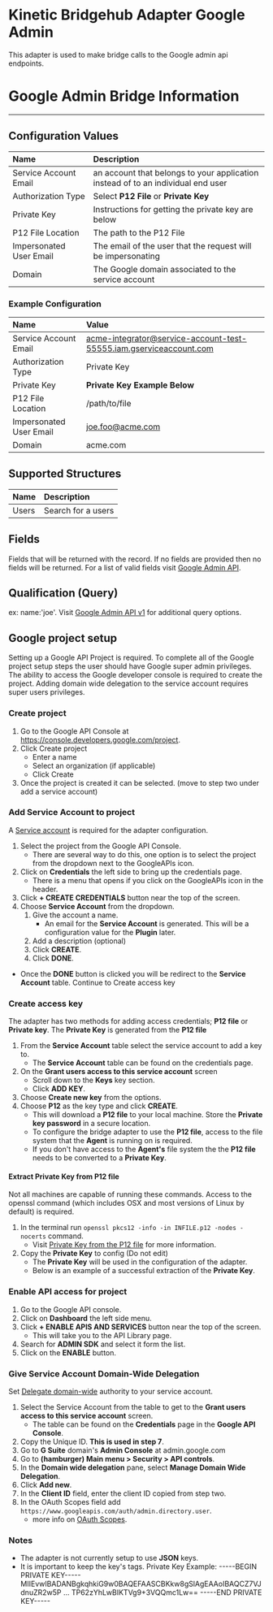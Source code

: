 # Kinetic Bridgehub Adapter Google Admin
This adapter is used to make bridge calls to the Google admin api endpoints.

# Google Admin Bridge Information
---
## Configuration Values
| Name                      | Description |
| :------------------------ | :------------------------- |
| Service Account Email     | an account that belongs to your application instead of to an individual end user |
| Authorization Type        | Select __P12 File__ or __Private Key__ |
| Private Key               | Instructions for getting the private key are below |
| P12 File Location         | The path to the P12 File |
| Impersonated User Email   | The email of the user that the request will be impersonating |
| Domain                    | The Google domain associated to the service account |

### Example Configuration
| Name                      | Value |
| :------------------------ | :------------------------- |
| Service Account Email     | acme-integrator@service-account-test-55555.iam.gserviceaccount.com |
| Authorization Type        | Private Key |
| Private Key               | **Private Key Example Below** |
| P12 File Location         | /path/to/file |
| Impersonated User Email   | joe.foo@acme.com |
| Domain                    | acme.com |

## Supported Structures
| Name                      | Description |
| :------------------------ | :------------------------- |
| Users                     | Search for a users |

## Fields
Fields that will be returned with the record.  If no fields are provided then no fields will be returned. For a list of valid fields visit [Google Admin API](https://developers.google.com/admin-sdk/directory/v1/guides/search-users#fields).

## Qualification (Query)
ex: name:'joe'.  Visit [Google Admin API v1](https://developers.google.com/admin-sdk/directory/v1/guides/search-users#examples) for additional query options.

## Google project setup
Setting up a Google API Project is required. To complete all of the Google project setup steps the user should have Google super admin privileges.  The ability to access the Google developer console is required to create the project.  Adding domain wide delegation to the service account requires super users privileges.

### Create project
  1. Go to the Google API Console at https://console.developers.google.com/project. 
  2. Click Create project 
     * Enter a name
     * Select an organization (if applicable)
     * Click Create
  3. Once the project is created it can be selected.  (move to step two under add a service account)
### Add Service Account to project 
A [Service account](https://developers.google.com/admin-sdk/directory/v1/guides/delegation#create_the_service_account_and_credentials) is required for the adapter configuration.
  1. Select the project from the Google API Console.
     * There are several way to do this, one option is to select the project from the dropdown next to the GoogleAPIs icon.
  2. Click on **Credentials** the left side to bring up the credentials page.
     * There is a menu that opens if you click on the GoogleAPIs icon in the header.
  3. Click **+ CREATE CREDENTIALS** button near the top of the screen.
  4. Choose **Service Account** from the dropdown.
     1. Give the account a name.
         * An email for the **Service Account** is generated.  This will be a configuration value for the **Plugin** later.
     2. Add a description (optional)
     3. Click **CREATE**.
     4.  Click **DONE**.
  * Once the **DONE** button is clicked you will be redirect to the **Service Account** table.  Continue to Create access key
### Create access key
The adapter has two methods for adding access credentials; **P12 file** or **Private key**. The **Private Key** is generated from the **P12 file**
  1. From the **Service Account** table select the service account to add a key to.
     * The **Service Account** table can be found on the credentials page.
  2. On the __Grant users access to this service account__ screen 
     * Scroll down to the **Keys** key section. 
     * Click **ADD KEY**.
  3. Choose **Create new key** from the options.
  4. Choose **P12** as the key type and click **CREATE**.
     * This will download a **P12 file** to your local machine.  Store the __Private key password__ in a secure location.
     * To configure the bridge adapter to use the **P12 file**, access to the file system that the __Agent__ is running on is required.
     * If you don't have access to the __Agent's__ file system the the **P12 file** needs to be converted to a **Private Key**.
#### Extract **Private Key** from  **P12 file**
Not all machines are capable of running these commands.  Access to the openssl command (which includes OSX and most versions of Linux by default) is required.
  1. In the terminal run `openssl pkcs12 -info -in INFILE.p12 -nodes -nocerts` command.
     * Visit [Private Key from the P12 file](https://www.ssl.com/how-to/export-certificates-private-key-from-pkcs12-file-with-openssl/) for more information.
  2. Copy the **Private Key** to config (Do not edit)
     * The **Private Key** will be used in the configuration of the adapter.
     * Below is an example of a successful extraction of the **Private Key**.  
### Enable API access for project
  1. Go to the Google API console.
  2. Click on **Dashboard** the left side menu.
  3. Click **+ ENABLE APIS AND SERVICES** button near the top of the screen.
     * This will take you to the API Library page.
  4. Search for **ADMIN SDK** and select it form the list.
  5. Click on the **ENABLE** button.
### Give Service Account **Domain-Wide Delegation**
Set [Delegate domain-wide](https://developers.google.com/admin-sdk/directory/v1/guides/delegation#delegate_domain-wide_authority_to_your_service_account) authority to your service account.
  1. Select the Service Account from the table to get to the __Grant users access to this service account__ screen.
     * The table can be found on the **Credentials** page in the **Google API Console**.
  2. Copy the Unique ID. __This is used in step 7__.
  3. Go to __G Suite__ domain's __Admin Console__ at admin.google.com
  4. Go to **(hamburger) Main menu > Security > API controls**.
  5. In the **Domain wide delegation** pane, select **Manage Domain Wide Delegation**.
  6. Click **Add new**.
  7. In the **Client ID** field, enter the client ID copied from step two.
  8. In the OAuth Scopes field add `https://www.googleapis.com/auth/admin.directory.user`.
     * more info on [OAuth Scopes](https://developers.google.com/identity/protocols/oauth2/scopes).

### Notes
* The adapter is not currently setup to use **JSON** keys.
* It is important to keep the key's tags.
Private Key Example:
-----BEGIN PRIVATE KEY-----
MIIEvwIBADANBgkqhkiG9w0BAQEFAASCBKkw8gSlAgEAAoIBAQCZ7VJdnuZR2w5P
...
TP62zYhLwBIKTVg9+3VQQmc1Lw==
-----END PRIVATE KEY-----